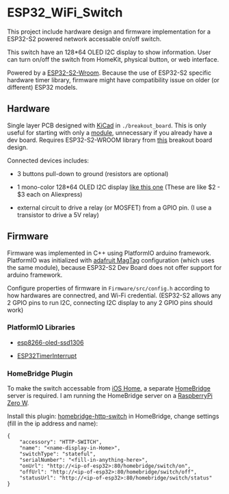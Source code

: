 # ESP32_WiFi_Switch

This project include hardware design and firmware implementation for a ESP32-S2 powered network accessable on/off switch.

This switch have an 128*64 OLED I2C display to show information. User can turn on/off the switch from HomeKit, physical button, or web interface.

Powered by a [ESP32-S2-Wroom](https://www.espressif.com/sites/default/files/documentation/esp32-s2-wroom_esp32-s2-wroom-i_datasheet_en.pdf). Because the use of ESP32-S2 specific hardware timer library, firmware might have compatibility issue on older (or different) ESP32 models.

## Hardware

Single layer PCB designed with [KiCad](https://www.kicad.org/) in `./breakout_board`. This is only useful for starting with only a [module](https://www.espressif.com/en/products/modules), unnecessary if you already have a dev board. Requires ESP32-S2-WROOM library from [this](https://github.com/eggsampler/ESP32-S2-Breakout) breakout board design.

Connected devices includes:

* 3 buttons pull-down to ground (resistors are optional)

* 1 mono-color 128*64 OLED I2C display [like this one](https://www.adafruit.com/product/326) (These are like $2 - $3 each on Aliexpress)

* external circuit to drive a relay (or MOSFET) from a GPIO pin. (I use a transistor to drive a 5V relay)


## Firmware

Firmware was implemented in C++ using PlatformIO arduino framework. PlatformIO was initialized with [adafruit MagTag](https://www.adafruit.com/product/4800) configuration (which uses the same module), because ESP32-S2 Dev Board does not offer support for arduino framework.

Configure properties of firmware in `Firmware/src/config.h` according to how hardwares are connectred, and Wi-Fi credential. (ESP32-S2 allows any 2 GPIO pins to run I2C, connecting I2C display to any 2 GPIO pins should work)

### PlatformIO Libraries

* [esp8266-oled-ssd1306](https://github.com/ThingPulse/esp8266-oled-ssd1306)

* [ESP32TimerInterrupt](https://github.com/khoih-prog/ESP32TimerInterrupt)

### HomeBridge Plugin

To make the switch accessable from [iOS Home](https://www.apple.com/ca/ios/home/), a separate [HomeBridge](https://homebridge.io/) server is required. I am running the HomeBridge server on a [RaspberryPi Zero W](https://www.raspberrypi.com/products/raspberry-pi-zero-w/).

Install this plugin: [homebridge-http-switch](https://github.com/Supereg/homebridge-http-switch#readme) in HomeBridge, change settings (fill in the ip address and name):

```
{
    "accessory": "HTTP-SWITCH",
    "name": "<name-display-in-Home>",
    "switchType": "stateful",
    "serialNumber": "<fill-in-anything-here>",
    "onUrl": "http://<ip-of-esp32>:80/homebridge/switch/on",
    "offUrl": "http://<ip-of-esp32>:80/homebridge/switch/off",
    "statusUrl": "http://<ip-of-esp32>:80/homebridge/switch/status"
}
```
